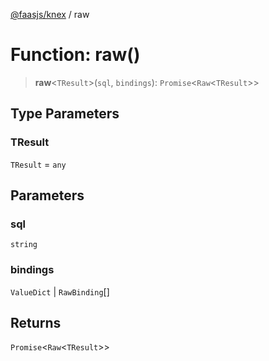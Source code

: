 [@faasjs/knex](../README.md) / raw

# Function: raw()

> **raw**\<`TResult`\>(`sql`, `bindings`): `Promise`\<`Raw`\<`TResult`\>\>

## Type Parameters

### TResult

`TResult` = `any`

## Parameters

### sql

`string`

### bindings

`ValueDict` | `RawBinding`[]

## Returns

`Promise`\<`Raw`\<`TResult`\>\>
